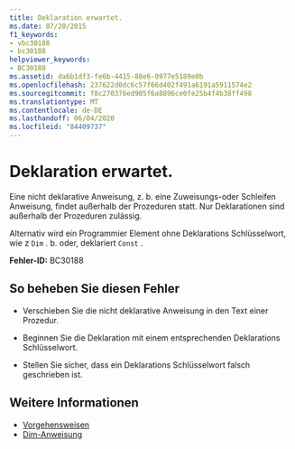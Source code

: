 ```yaml
---
title: Deklaration erwartet.
ms.date: 07/20/2015
f1_keywords:
- vbc30188
- bc30188
helpviewer_keywords:
- BC30188
ms.assetid: da6b1df3-fe6b-4415-88e6-0977e5189e0b
ms.openlocfilehash: 237622d0dc6c57f66d402f491a6191a5911574e2
ms.sourcegitcommit: f8c270376ed905f6a8896ce0fe25b4f4b38ff498
ms.translationtype: MT
ms.contentlocale: de-DE
ms.lasthandoff: 06/04/2020
ms.locfileid: "84409737"
---
```

# <a name="declaration-expected"></a>Deklaration erwartet.
Eine nicht deklarative Anweisung, z. b. eine Zuweisungs-oder Schleifen Anweisung, findet außerhalb der Prozeduren statt. Nur Deklarationen sind außerhalb der Prozeduren zulässig.  
  
 Alternativ wird ein Programmier Element ohne Deklarations Schlüsselwort, wie z `Dim` . b. oder, deklariert `Const` .  
  
 **Fehler-ID:** BC30188  
  
## <a name="to-correct-this-error"></a>So beheben Sie diesen Fehler  
  
- Verschieben Sie die nicht deklarative Anweisung in den Text einer Prozedur.  
  
- Beginnen Sie die Deklaration mit einem entsprechenden Deklarations Schlüsselwort.  
  
- Stellen Sie sicher, dass ein Deklarations Schlüsselwort falsch geschrieben ist.  
  
## <a name="see-also"></a>Weitere Informationen

- [Vorgehensweisen](../../programming-guide/language-features/procedures/index.md)
- [Dim-Anweisung](../statements/dim-statement.md)
